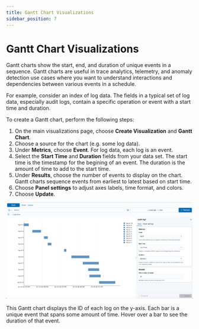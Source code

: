 ```yaml
---
title: Gantt Chart Visualizations
sidebar_position: 7
---
```


# Gantt Chart Visualizations

Gantt charts show the start, end, and duration of unique events in a sequence. Gantt charts are useful in trace analytics, telemetry, and anomaly detection use cases where you want to understand interactions and dependencies between various events in a schedule.

For example, consider an index of log data. The fields in a typical set of log data, especially audit logs, contain a specific operation or event with a start time and duration.

To create a Gantt chart, perform the following steps:

1. On the main visualizations page, choose **Create Visualization** and **Gantt Chart**.
1. Choose a source for the chart (e.g. some log data).
1. Under **Metrics**, choose **Event**. For log data, each log is an event.
1. Select the **Start Time** and **Duration** fields from your data set. The start time is the timestamp for the begining of an event. The duration is the amount of time to add to the start time.
1. Under **Results**, choose the number of events to display on the chart. Gantt charts sequence events from earliest to latest based on start time.
1. Choose **Panel settings** to adjust axes labels, time format, and colors.
1. Choose **Update**.

![Gantt Chart](../img/visualizations-gantt.png)

This Gantt chart displays the ID of each log on the y-axis. Each bar is a unique event that spans some amount of time. Hover over a bar to see the duration of that event.
